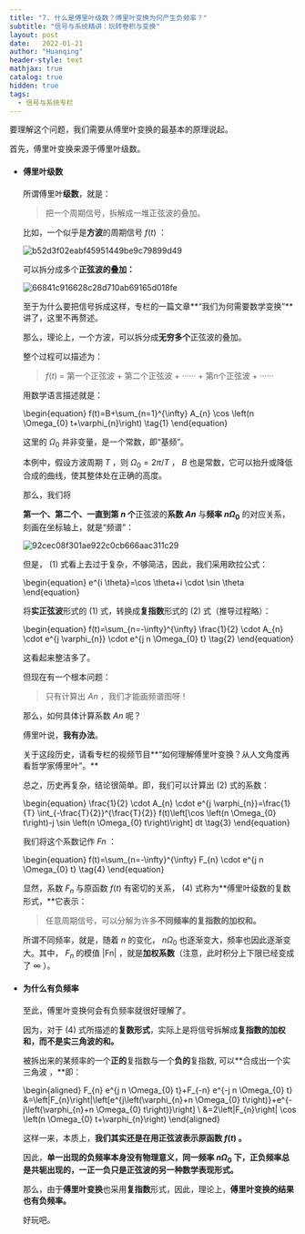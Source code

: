 ```yaml
---
title: "7. 什么是傅里叶级数？傅里叶变换为何产生负频率？"
subtitle: "信号与系统精讲：玩转卷积与变换"
layout: post
date:   2022-01-21
author: "Huanqing"
header-style: text
mathjax: true
catalog: true
hidden: true
tags:
  - 信号与系统专栏
---
```




要理解这个问题，我们需要从傅里叶变换的最基本的原理说起。

首先，傅里叶变换来源于傅里叶级数。



- #### 傅里叶级数

  所谓傅里叶**级数**，就是：

  > 把一个周期信号，拆解成一堆正弦波的叠加。

  比如，一个似乎是**方波**的周期信号 $f(t)$ ：

  ![b52d3f02eabf45951449be9c79899d49](https://gitee.com/hawkingwu/PicGo/raw/master/b52d3f02eabf45951449be9c79899d49.jpg)

  可以拆分成多个**正弦波的叠加：**

  ![66841c916628c28d710ab69165d018fe](https://gitee.com/hawkingwu/PicGo/raw/master/66841c916628c28d710ab69165d018fe.jpg)

  至于为什么要把信号拆成这样，专栏的一篇文章**“我们为何需要数学变换”**讲了，这里不再赘述。

  那么，理论上，一个方波，可以拆分成**无穷多个**正弦波的叠加。

  整个过程可以描述为：

  > $f(t)$ = 第一个正弦波 + 第二个正弦波 + ······ + 第n个正弦波 + ······

  用数学语言描述就是：
  
  \begin{equation}
  f(t)=B+\sum_{n=1}^{\infty} A_{n} \cos \left(n \Omega_{0} t+\varphi_{n}\right) \tag{1}
  \end{equation}
  

  这里的 $\Omega_{0}$ 并非变量，是一个常数，即“基频”。

  本例中，假设方波周期 $T$ ，则 $\Omega_{0}=2\pi/T$ ， $B$ 也是常数，它可以抬升或降低合成的曲线，使其整体处在正确的高度。

  那么，我们将

  **第一个、第二个、一直到第 $n$ 个**正弦波的**系数 $An$** 与**频率 $n\Omega_{0}$** 的对应关系，刻画在坐标轴上，就是“频谱”：

  ![92cec08f301ae922c0cb666aac311c29](https://gitee.com/hawkingwu/PicGo/raw/master/92cec08f301ae922c0cb666aac311c29.jpg)

  但是， $(1)$ 式看上去过于复杂，不够简洁，因此，我们采用欧拉公式：
  
  \begin{equation}
  e^{i \theta}=\cos \theta+i \cdot \sin \theta
  \end{equation}
  
  将**实正弦波**形式的 $(1)$ 式，转换成**复指数**形式的 $(2)$ 式（推导过程略）：
  
  \begin{equation}
  f(t)=\sum_{n=-\infty}^{\infty} \frac{1}{2} \cdot A_{n} \cdot e^{j \varphi_{n}} \cdot e^{j n \Omega_{0} t} \tag{2}
  \end{equation}
  
  这看起来整洁多了。

  但现在有一个根本问题：

  > 只有计算出 $An$ ，我们才能画频谱图呀！

  那么，如何具体计算系数 $An$ 呢？

  傅里叶说，**我有办法**。

  关于这段历史，请看专栏的视频节目**“如何理解傅里叶变换？从人文角度再看哲学家傅里叶”。**

  总之，历史再复杂，结论很简单。即，我们可以计算出 $(2)$ 式的系数：
  
  \begin{equation}
  \frac{1}{2} \cdot A_{n} \cdot e^{j \varphi_{n}}=\frac{1}{T} \int_{-\frac{T}{2}}^{\frac{T}{2}} f(t)\left[\cos \left(n \Omega_{0} t\right)-j \sin \left(n \Omega_{0} t\right)\right] dt \tag{3}
  \end{equation}
  
  我们将这个系数记作 $Fn$ ：
  
  \begin{equation}
  f(t)=\sum_{n=-\infty}^{\infty} F_{n} \cdot e^{j n \Omega_{0} t} \tag{4}
  \end{equation}
  
  显然，系数 $F_n$ 与原函数 $f(t)$ 有密切的关系， $(4)$ 式称为**傅里叶级数的复数形式，**它表示：

  > 任意周期信号，可以分解为许多**不同频率的复指数的加权和。**
  
  所谓不同频率，就是，随着 $n$ 的变化， $n \Omega_{0}$ 也逐渐变大，频率也因此逐渐变大。其中， $F_{n}$ 的模值 $|\mathrm{Fn}|$ ，就是**加权系数**（注意，此时积分上下限已经变成了 $\infty$ ）。

  

- #### 为什么有负频率

  至此，傅里叶变换何会有负频率就很好理解了。

  因为，对于 $(4)$ 式所描述的**复数形式**，实际上是将信号拆解成**复指数的加权和，而不是实三角波的和。**

  被拆出来的某频率的一个**正的**复指数与一个**负的**复指数, 可以**合成出一个实三角波 ，**即：
  
  \begin{aligned}
  F_{n} e^{j n \Omega_{0} t}+F_{-n} e^{-j n \Omega_{0} t} &=\left|F_{n}\right|\left[e^{j\left(\varphi_{n}+n \Omega_{0} t\right)}+e^{-j\left(\varphi_{n}+n \Omega_{0} t\right)}\right] \\
  &=2\left|F_{n}\right| \cos \left(n \Omega_{0} t+\varphi_{n}\right)
  \end{aligned}
  
  这样一来，本质上，**我们其实还是在用正弦波表示原函数 $f(t)$ 。**

  因此，**单一出现的负频率本身没有物理意义，**同一频率 $n \Omega_{0}$ 下，正负频率总是共轭出现的，一正一负只是**正弦波的另一种数学表现形式。**

  那么，由于**傅里叶变换**也采用**复指数**形式，因此，理论上，**傅里叶变换的结果也有负频率。**

  好玩吧。


